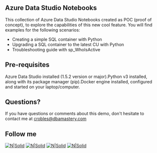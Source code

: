 ## Azure Data Studio Notebooks
This collection of Azure Data Studio Notebooks created as POC (proof of concept), to explore the capabilities of this new cool feature. You will find examples for the following scenarios:

* Creating a simple SQL container with Python
* Upgrading a SQL container to the latest CU with Python
* Troubleshooting guide with sp_WhoIsActive


## Pre-requisites
Azure Data Studio installed (1.5.2 version or major).Python v3 installed, along with its package manager (pip).Docker engine installed, configured and started on your laptop/computer.

## Questions?
If you have questions or comments about this demo, don't hesitate to contact me at <crobles@dbamastery.com>

## Follow me
[![N|Solid](http://dbamastery.com/wp-content/uploads/2018/08/if_twitter_circle_color_107170.png)](https://twitter.com/dbamastery) [![N|Solid](http://dbamastery.com/wp-content/uploads/2018/08/if_github_circle_black_107161.png)](https://github.com/dbamaster) [![N|Solid](http://dbamastery.com/wp-content/uploads/2018/08/if_linkedin_circle_color_107178.png)](https://www.linkedin.com/in/croblesdba/) [![N|Solid](http://dbamastery.com/wp-content/uploads/2018/08/if_browser_1055104.png)](http://dbamastery.com/)
